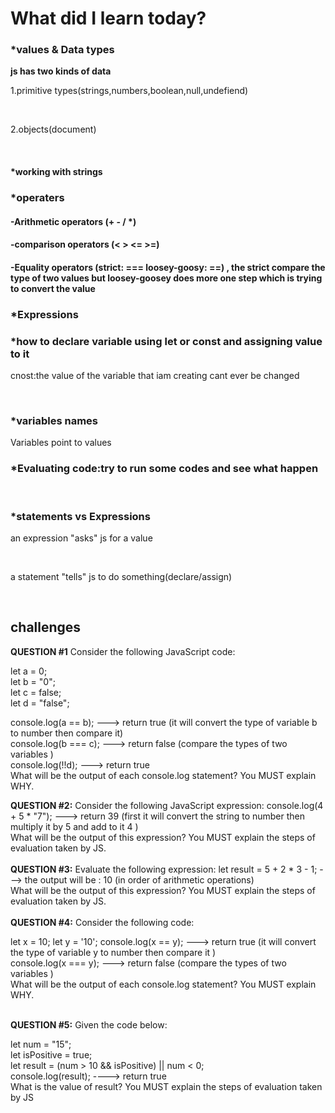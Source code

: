 <h1>What did I learn today?</h1>
<h3>*values & Data types </h3>
<p><strong>js has two kinds of data </strong></p> 
<p>1.primitive types(strings,numbers,boolean,null,undefiend)</p> </br>
<p>2.objects(document)</p> </br>
<h4>*working with strings</h4>
<h3>*operaters</h3>
<h4>-Arithmetic operators (+ - / *)</h4>
<h4>-comparison operators (< > <= >=)</h4>
<h4>-Equality operators (strict: ===  loosey-goosy: ==) , the strict compare the type of two values but loosey-goosey does more one step which is trying to convert the value</h4>
<h3>*Expressions</h3>
<h3>*how to declare variable using let or const and assigning value to it </h3>
<p>cnost:the value of the variable that iam creating cant ever be changed </p> </br>
<h3>*variables names </h3>
<p>Variables point to values </p>
<h3>*Evaluating code:try to run some codes and see what happen</h3> </br>
<h3>*statements vs Expressions </h3>
<p>an expression "asks" js for a value</p> </br>
<p>a statement "tells" js to do something(declare/assign)</p> </br>
<h2>challenges</h2>
<div>
<strong>QUESTION #1</strong>
Consider the following JavaScript code:

let a = 0;  </br>
let b = "0";  </br>
let c = false;  </br>
let d = "false";  </br>

console.log(a == b);  ---> return true (it will convert the type of variable b to number then compare it)  </br>
console.log(b === c); ---> return false (compare the types of two variables )  </br>
console.log(!!d);     ---> return true  </br>
What will be the output of each console.log statement? You MUST explain WHY. </br>
</div>

<div>
<strong>QUESTION #2:</strong>
Consider the following JavaScript expression:
console.log(4 + 5 * "7"); ---> return 39 (first it will convert the string to number then multiply it by 5 and add to it 4 ) </br>
What will be the output of this expression? You MUST explain the steps of evaluation taken by JS. </br>
</div>
</br>
<div>
<strong>QUESTION #3:</strong>
Evaluate the following expression:
let result = 5 + 2 * 3 - 1; ---> the output will be : 10 (in order of arithmetic operations)  </br>
What will be the output of this expression? You MUST explain the steps of evaluation taken by JS.  </br>
</div>
</br>
<div>
<strong>QUESTION #4:</strong>
Consider the following code:

let x = 10;
let y = '10';
console.log(x == y); ---> return true (it will convert the type of variable y to number then compare it )  </br>
console.log(x === y); ---> return false (compare the types of two variables )  </br>
What will be the output of each console.log statement? You MUST explain WHY. </br>
</div>
</br>
<div>
<strong>QUESTION #5:</strong>
Given the code below:

let num = "15"; </br>
let isPositive = true; </br>
let result = (num > 10 && isPositive) || num < 0; </br>
console.log(result);  ----> return true  </br>
What is the value of result? You MUST explain the steps of evaluation taken by JS </br>
</div>


